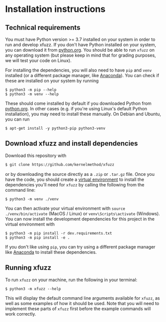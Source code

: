 # Installation instructions

## Technical requirements

You must have Python version >= 3.7 installed on your system in order to run and
develop xfuzz. If you don't have Python installed on your system, you can
download it from [python.org](https://www.python.org/downloads/). You should be
able to run `xfuzz` on any operating system (but please keep in mind that for
grading purposes, we will test your code on Linux).

For installing the dependencies, you will also need to have `pip` and `venv`
installed (or a different package manager, like
[Anaconda](https://www.anaconda.com/)). You can check if these are installed on
your system by running

```
$ python3 -m pip --help
$ python3 -m venv --help
```

These should come installed by default if you downloaded Python from
[python.org](https://www.python.org/). In other cases (e.g. if you're using
Linux's default Python installation), you may need to install these manually. On
Debian and Ubuntu, you can run

```
$ apt-get install -y python3-pip python3-venv
```

## Download xfuzz and install dependencies

Download this repository with

```bash
$ git clone https://github.com/kernelmethod/xfuzz
```

or by downloading the source directly as a `.zip` or `.tar.gz` file. Once you
have the code, you should create a [virtual
environment](https://docs.python.org/3/library/venv.html) to install
the dependencies you'll need for `xfuzz` by calling the following from the
command line:

```
$ python3 -m venv ./venv
```

You can then activate your virtual environment with `source ./venv/bin/activate`
(MacOS / Linux) or `venv\Scripts\activate` (Windows). You can now install the
development dependencies for this project in the virtual environment with

```
$ python3 -m pip install -r dev.requirements.txt
$ python3 -m pip install -e .
```

If you don't like using `pip`, you can try using a different package manager
like [Anaconda](https://www.anaconda.com/) to install these dependencies.

## Running xfuzz

To run `xfuzz` on your machine, run the following in your terminal:

```
$ python3 -m xfuzz --help
```

This will display the default command line arguments available for `xfuzz`, as
well as some examples of how it should be used. Note that you will need to
implement these parts of `xfuzz` first before the example commands will work
correctly.
